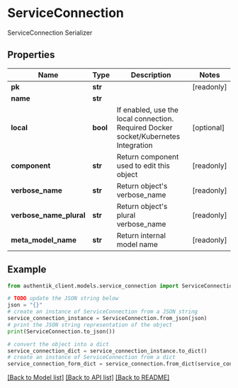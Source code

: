 # ServiceConnection

ServiceConnection Serializer

## Properties

Name | Type | Description | Notes
------------ | ------------- | ------------- | -------------
**pk** | **str** |  | [readonly] 
**name** | **str** |  | 
**local** | **bool** | If enabled, use the local connection. Required Docker socket/Kubernetes Integration | [optional] 
**component** | **str** | Return component used to edit this object | [readonly] 
**verbose_name** | **str** | Return object&#39;s verbose_name | [readonly] 
**verbose_name_plural** | **str** | Return object&#39;s plural verbose_name | [readonly] 
**meta_model_name** | **str** | Return internal model name | [readonly] 

## Example

```python
from authentik_client.models.service_connection import ServiceConnection

# TODO update the JSON string below
json = "{}"
# create an instance of ServiceConnection from a JSON string
service_connection_instance = ServiceConnection.from_json(json)
# print the JSON string representation of the object
print(ServiceConnection.to_json())

# convert the object into a dict
service_connection_dict = service_connection_instance.to_dict()
# create an instance of ServiceConnection from a dict
service_connection_form_dict = service_connection.from_dict(service_connection_dict)
```
[[Back to Model list]](../README.md#documentation-for-models) [[Back to API list]](../README.md#documentation-for-api-endpoints) [[Back to README]](../README.md)


